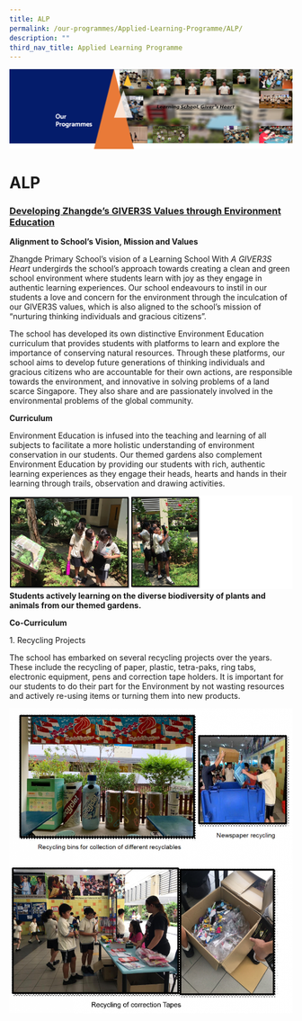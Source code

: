 ```yaml
---
title: ALP
permalink: /our-programmes/Applied-Learning-Programme/ALP/
description: ""
third_nav_title: Applied Learning Programme
---
```

![](/images/OurProgrammes1.png)

ALP
===

### <u><b>Developing Zhangde’s GIVER3S Values through Environment Education</b></u>

  

<b>Alignment to School’s Vision, Mission and Values</b>

Zhangde Primary School’s vision of a Learning School With <i>A GIVER3S Heart</i> undergirds the school’s approach towards creating a clean and green school environment where students learn with joy as they engage in authentic learning experiences. Our school endeavours to instil in our students a love and concern for the environment through the inculcation of our GIVER3S values, which is also aligned to the school’s mission of “nurturing thinking individuals and gracious citizens”.

  

The school has developed its own distinctive Environment Education curriculum that provides students with platforms to learn and explore the importance of conserving natural resources. Through these platforms, our school aims to develop future generations of thinking individuals and gracious citizens who are accountable for their own actions, are responsible towards the environment, and innovative in solving problems of a land scarce Singapore. They also share and are passionately involved in the environmental problems of the global community.

  

  

<b>Curriculum</b>

  

Environment Education is infused into the teaching and learning of all subjects to facilitate a more holistic understanding of environment conservation in our students. Our themed gardens also complement Environment Education by providing our students with rich, authentic learning experiences as they engage their heads, hearts and hands in their learning through trails, observation and drawing activities.

![](/images/ALP1.png)
<b>Students actively learning on the diverse biodiversity of plants and animals from our themed gardens.</b>

<b>Co-Curriculum</b>

  

1\. Recycling Projects

  

The school has embarked on several recycling projects over the years. These include the recycling of paper, plastic, tetra-paks, ring tabs, electronic equipment, pens and correction tape holders. It is important for our students to do their part for the Environment by not wasting resources and actively re-using items or turning them into new products.

![](/images/ALP2.png)